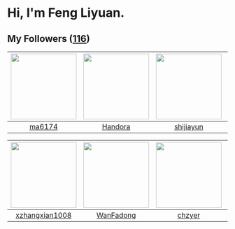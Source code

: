 # Hi, I'm Feng Liyuan.

## My Followers ([116](https://github.com/SunRunAway?tab=followers))

| <img src="https://avatars.githubusercontent.com/u/1449133?v=4" width="150" height="150" /> | <img src="https://avatars.githubusercontent.com/u/25010034?v=4" width="150" height="150" /> | <img src="https://avatars.githubusercontent.com/u/566037?v=4" width="150" height="150" /> | <img src="https://avatars.githubusercontent.com/u/35111?v=4" width="150" height="150" /> |
| :----------------------------------------------------------------------------------------: | :-----------------------------------------------------------------------------------------: | :---------------------------------------------------------------------------------------: | :--------------------------------------------------------------------------------------: |
|                             [ma6174](https://github.com/ma6174)                            |                            [Handora](https://github.com/Handora)                            |                         [shijiayun](https://github.com/shijiayun)                         |                            [why404](https://github.com/why404)                           |

| <img src="https://avatars.githubusercontent.com/u/15918072?v=4" width="150" height="150" /> | <img src="https://avatars.githubusercontent.com/u/10414494?v=4" width="150" height="150" /> | <img src="https://avatars.githubusercontent.com/u/1464115?v=4" width="150" height="150" /> | <img src="https://avatars.githubusercontent.com/u/39176987?v=4" width="150" height="150" /> |
| :-----------------------------------------------------------------------------------------: | :-----------------------------------------------------------------------------------------: | :----------------------------------------------------------------------------------------: | :-----------------------------------------------------------------------------------------: |
|                     [xzhangxian1008](https://github.com/xzhangxian1008)                     |                          [WanFadong](https://github.com/WanFadong)                          |                             [chzyer](https://github.com/chzyer)                            |                           [xuchen86](https://github.com/xuchen86)                           |